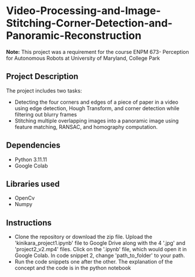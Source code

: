 # Video-Processing-and-Image-Stitching-Corner-Detection-and-Panoramic-Reconstruction
**Note:** This project was a requirement for the course ENPM 673- Perception for Autonomous Robots at University of Maryland, College Park

## Project Description
The project includes two tasks: 
* Detecting the four corners and edges of a piece of paper in a video using edge detection, Hough Transform, and corner detection while filtering out blurry frames
* Stitching multiple overlapping images into a panoramic image using feature matching, RANSAC, and homography computation.

## Dependencies
* Python 3.11.11
* Google Colab

## Libraries used
* OpenCv
* Numpy
  
## Instructions
* Clone the repository or download the zip file. Upload the 'kinikara_project1.ipynb' file to Google Drive along with the 4 '.jpg' and 'project2_v2.mp4' files. Click on the '.ipynb' file, which would open it in Google Colab. In code snippet 2, change 'path_to_folder' to your path.
* Run the code snippets one after the other. The explanation of the concept and the code is in the python notebook
